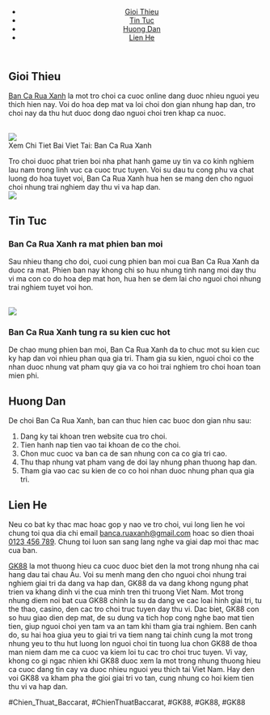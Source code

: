 <header>

<nav>
<ul>
<li><a href="#gioithieu">Gioi Thieu</a></li>
<li><a href="#tintuc">Tin Tuc</a></li>
<li><a href="#huongdan">Huong Dan</a></li>
<li><a href="#lienhe">Lien He</a></li>
</ul>
</nav>
</header><main>
<section id="gioithieu">
<h2>Gioi Thieu</h2>
<p><a href="https://gk88.place/ban-ca-rua-xanh/">Ban Ca Rua Xanh</a> la mot tro choi ca cuoc online dang duoc nhieu nguoi yeu thich hien nay. Voi do hoa dep mat va loi choi don gian nhung hap dan, tro choi nay da thu hut duoc dong dao nguoi choi tren khap ca nuoc.</p><br><img src="https://gk88.place/wp-content/uploads/2025/04/Ban-ca-rua-xanh-la-gi.png"></br>
Xem Chi Tiet Bai Viet Tai: Ban Ca Rua Xanh
<p>Tro choi duoc phat trien boi nha phat hanh game uy tin va co kinh nghiem lau nam trong linh vuc ca cuoc truc tuyen. Voi su dau tu cong phu va chat luong do hoa tuyet voi, Ban Ca Rua Xanh hua hen se mang den cho nguoi choi nhung trai nghiem day thu vi va hap dan.<br><img src="https://gk88.place/wp-content/uploads/2025/04/Cach-choi-ban-ca-rua-xanh-de-hieu-nhat.png"></br>
</section>
<section id="tintuc">
<h2>Tin Tuc</h2>
<div class="news">
<h3>Ban Ca Rua Xanh ra mat phien ban moi</h3>
<p>Sau nhieu thang cho doi, cuoi cung phien ban moi cua Ban Ca Rua Xanh da duoc ra mat. Phien ban nay khong chi so huu nhung tinh nang moi day thu vi ma con co do hoa dep mat hon, hua hen se dem lai cho nguoi choi nhung trai nghiem tuyet voi hon.</p><br><img src="https://gk88.place/wp-content/uploads/2025/04/Ban-ca-rua-xanh-la-gi.png"></br>
</div>
<div class="news">
<h3>Ban Ca Rua Xanh tung ra su kien cuc hot</h3>
<p>De chao mung phien ban moi, Ban Ca Rua Xanh da to chuc mot su kien cuc ky hap dan voi nhieu phan qua gia tri. Tham gia su kien, nguoi choi co the nhan duoc nhung vat pham quy gia va co hoi trai nghiem tro choi hoan toan mien phi.
</div>
</section>
<section id="huongdan">
<h2>Huong Dan</h2>
<p>De choi Ban Ca Rua Xanh, ban can thuc hien cac buoc don gian nhu sau:</p>
<ol>
<li>Dang ky tai khoan tren website cua tro choi.</li>
<li>Tien hanh nap tien vao tai khoan de co the choi.</li>
<li>Chon muc cuoc va ban ca de san nhung con ca co gia tri cao.</li>
<li>Thu thap nhung vat pham vang de doi lay nhung phan thuong hap dan.</li>
<li>Tham gia vao cac su kien de co co hoi nhan duoc nhung phan qua gia tri.</li>
</ol>
</section>
<section id="lienhe">
<h2>Lien He</h2>
<p>Neu co bat ky thac mac hoac gop y nao ve tro choi, vui long lien he voi chung toi qua dia chi email <a href="mailto:banca.ruaxanh@gmail.com">banca.ruaxanh@gmail.com</a> hoac so dien thoai <a href="tel:0123456789">0123 456 789</a>. Chung toi luon san sang lang nghe va giai dap moi thac mac cua ban.
</section>
</main><p><a href="https://gk88.place/">GK88</a> la mot thuong hieu ca cuoc duoc biet den la mot trong nhung nha cai hang dau tai chau Au. Voi su menh mang den cho nguoi choi nhung trai nghiem giai tri da dang va hap dan, GK88 da va dang khong ngung phat trien va khang dinh vi the cua minh tren thi truong Viet Nam. Mot trong nhung diem noi bat cua GK88 chinh la su da dang ve cac loai hinh giai tri, tu the thao, casino, den cac tro choi truc tuyen day thu vi. Dac biet, GK88 con so huu giao dien dep mat, de su dung va tich hop cong nghe bao mat tien tien, giup nguoi choi yen tam va an tam khi tham gia trai nghiem. Ben canh do, su hai hoa giua yeu to giai tri va tiem nang tai chinh cung la mot trong nhung yeu to thu hut luong lon nguoi choi tin tuong lua chon GK88 de thoa man niem dam me ca cuoc va kiem loi tu cac tro choi truc tuyen. Vi vay, khong co gi ngac nhien khi GK88 duoc xem la mot trong nhung thuong hieu ca cuoc dang tin cay va duoc nhieu nguoi yeu thich tai Viet Nam. Hay den voi GK88 va kham pha the gioi giai tri vo tan, cung nhung co hoi kiem tien thu vi va hap dan.</p>
#Chien_Thuat_Baccarat, #ChienThuatBaccarat, #GK88, #GK88, #GK88
